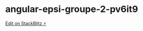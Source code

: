 # angular-epsi-groupe-2-pv6it9

[Edit on StackBlitz ⚡️](https://stackblitz.com/edit/angular-epsi-groupe-2-pv6it9)
